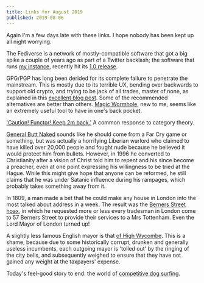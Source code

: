 ```yaml
---
title: Links for August 2019
published: 2019-08-06
---
```


Again I'm a few days late with these links.  I hope nobody has been
kept up all night worrying.

The Fediverse is a network of mostly-compatible software that got a
big spike a couple of years ago as part of a Twitter backlash; the
software that runs [my instance], recently hit its [1.0 release].

[my instance]: https://squ.alid.pw/josh
[1.0 release]: https://blog.soykaf.com/post/pleroma-1.0/

GPG/PGP has long been derided for its complete failure to penetrate
the mainstream.  This is mostly due to its terrible UX, bending
over backwards to support old crypto, and trying to be jack of all
trades, master of none, as explained in this [excellent blog post].
Some of the recommended alternatives are better than others.  [Magic
Wormhole], new to me, seems like an extremely useful tool to have in
one's back pocket.

[excellent blog post]: https://latacora.micro.blog/2019/07/16/the-pgp-problem.html
[Magic Wormhole]: https://github.com/warner/magic-wormhole

['Caution! Functor! Keep 2m
back.'](https://golem.ph.utexas.edu/category/2012/01/vorsicht_funktor.html)
A common response to category theory.

[General Butt Naked] sounds like he should come from a Far Cry game or
something, but was actually a horrifying Liberian warlord who claimed
to have killed over 20,000 people and fought nude because he believed
it would protect him from bullets.  However, in 1996 he converted to
Christianity after a vision of Christ told him to repent and his since
become a preacher, even at one point expressing his willingness to be
tried at the Hague.  While this might give hope that anyone can be
reformed, he still claims that he was under Satanic influence during
his rampages, which probably takes something away from it.

[General Butt Naked]: https://en.wikipedia.org/wiki/General_Butt_Naked

In 1809, a man made a bet that he could make any house in London into
the most talked about address in a week.  The result was the [Berners
Street hoax], in which he requested more or less every tradesman in
London come to 57 Berners Street to provide their services to a Mrs
Tottenham.  Even the Lord Mayor of London turned up!

[Berners Street hoax]: https://en.wikipedia.org/wiki/Berners_Street_hoax

A slightly less famous English mayor is that [of High Wycombe].  This
is a shame, because due to some historically corrupt, drunken and
generally useless incumbents, each outgoing mayor is 'tolled out' by
the ringing of the city bells, and subsequently weighed to ensure that
they have not gained any weight at the taxpayers' expense.

[of High Wycombe]: https://en.wikipedia.org/wiki/Mayor_of_High_Wycombe

Today's feel-good story to end: the world of [competitive dog surfing].

[competitive dog surfing]: https://www.theguardian.com/lifeandstyle/2019/jul/19/experience-my-dog-is-a-champion-surfer
